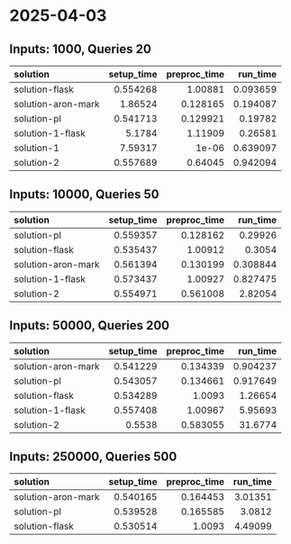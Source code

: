 # 2025-04-03

## Inputs: 1000, Queries 20

| solution           |   setup_time |   preproc_time |   run_time |
|:-------------------|-------------:|---------------:|-----------:|
| solution-flask     |     0.554268 |       1.00881  |   0.093659 |
| solution-aron-mark |     1.86524  |       0.128165 |   0.194087 |
| solution-pl        |     0.541713 |       0.129921 |   0.19782  |
| solution-1-flask   |     5.1784   |       1.11909  |   0.26581  |
| solution-1         |     7.59317  |       1e-06    |   0.639097 |
| solution-2         |     0.557689 |       0.64045  |   0.942094 |

## Inputs: 10000, Queries 50

| solution           |   setup_time |   preproc_time |   run_time |
|:-------------------|-------------:|---------------:|-----------:|
| solution-pl        |     0.559357 |       0.128162 |   0.29926  |
| solution-flask     |     0.535437 |       1.00912  |   0.3054   |
| solution-aron-mark |     0.561394 |       0.130199 |   0.308844 |
| solution-1-flask   |     0.573437 |       1.00927  |   0.827475 |
| solution-2         |     0.554971 |       0.561008 |   2.82054  |

## Inputs: 50000, Queries 200

| solution           |   setup_time |   preproc_time |   run_time |
|:-------------------|-------------:|---------------:|-----------:|
| solution-aron-mark |     0.541229 |       0.134339 |   0.904237 |
| solution-pl        |     0.543057 |       0.134661 |   0.917649 |
| solution-flask     |     0.534289 |       1.0093   |   1.26654  |
| solution-1-flask   |     0.557408 |       1.00967  |   5.95693  |
| solution-2         |     0.5538   |       0.583055 |  31.6774   |

## Inputs: 250000, Queries 500

| solution           |   setup_time |   preproc_time |   run_time |
|:-------------------|-------------:|---------------:|-----------:|
| solution-aron-mark |     0.540165 |       0.164453 |    3.01351 |
| solution-pl        |     0.539528 |       0.165585 |    3.0812  |
| solution-flask     |     0.530514 |       1.0093   |    4.49099 |